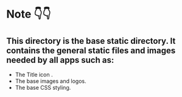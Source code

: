 # Note 👇👇
This directory is the base static directory. It contains the general static files and images needed by all apps such as:
-
- The Title icon .
- The base images and logos.
- The base CSS styling.